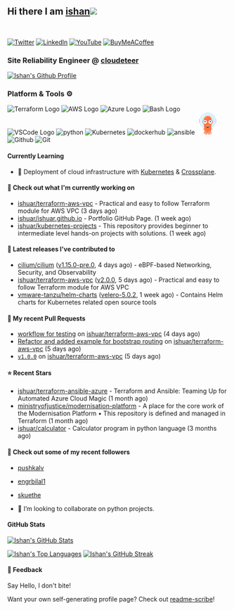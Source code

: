 ## Hi there I am [ishan](https://ishan.learndevops.in/)<img src="https://raw.githubusercontent.com/MartinHeinz/MartinHeinz/master/wave.gif" width="30px">
<br/>

[![Twitter](https://img.shields.io/badge/Twitter-%231DA1F2.svg?style=for-the-badge&logo=Twitter&logoColor=white)](https://twitter.com/ishuar_)
[![LinkedIn](https://img.shields.io/badge/linkedin-%230077B5.svg?style=for-the-badge&logo=linkedin&logoColor=white)](https://linkedin.com/in/ishuar)
[![YouTube](https://img.shields.io/badge/YouTube-%23FF0000.svg?style=for-the-badge&logo=YouTube&logoColor=white)](https://www.youtube.com/@learndevopsdotin) [![BuyMeACoffee](https://img.shields.io/badge/Buy%20Me%20a%20Coffee-ffdd00?style=for-the-badge&logo=buy-me-a-coffee&logoColor=black)](https://www.buymeacoffee.com/ishuar)

### Site Reliability Engineer @ [cloudeteer](https://cloudeteer.de/)

[![Ishan's Github Profile](https://github-profile-summary-cards.vercel.app/api/cards/profile-details?username=ishuar&theme=github_dark)](https://github.com/vn7n24fzkq/github-profile-summary-cards)

### Platform & Tools ⚙️



<p>
  <img src="https://user-images.githubusercontent.com/25181517/183345121-36788a6e-5462-424a-be67-af1ebeda79a2.png" alt="Terraform Logo" width="50" height="50" />
  <img src="https://cdn.worldvectorlogo.com/logos/aws-2.svg" alt="AWS Logo" width="50" height="50" />
  <img src="https://cdn.worldvectorlogo.com/logos/azure-1.svg" alt="Azure Logo" width="50" height="50" />
  <img src="https://cdn.worldvectorlogo.com/logos/bash-1.svg" alt="Bash Logo" width="50" height="50"  width="50" height="50" />
  <img src="https://cdn.worldvectorlogo.com/logos/visual-studio-code-1.svg" alt="VSCode Logo" width="50" height="50"/>
  <img src="https://worldvectorlogo.com/logos/python-5.svg"alt="python" width="50" height="50" />
  <img src="https://worldvectorlogo.com/logos/kubernets.svg" alt="Kubernetes" width="50" height="50" />
  <img src="https://cdn.worldvectorlogo.com/logos/docker.svg" alt="dockerhub" width="50" height="50" />
  <img src="https://cdn.worldvectorlogo.com/logos/ansible.svg" alt="ansible" width="50" height="50" />
  <img src="./svg/argoprojio-icon.svg" alt="argocd" width="50" height="50" />
  <img src="https://worldvectorlogo.com/logos/github-icon.svg" alt="Github" width="50" height="50" />
  <img src="https://worldvectorlogo.com/logos/git-icon.svg" alt="Git" width="50" height="50" />
</p>

#### Currently Learning
- 🌱 Deployment of cloud infrastructure with [Kubernetes](https://kubernetes.io/docs/concepts/overview/) & [Crossplane](https://www.crossplane.io/).

#### 👷 Check out what I'm currently working on

- [ishuar/terraform-aws-vpc](https://github.com/ishuar/terraform-aws-vpc) - Practical and easy to follow Terraform  module for AWS VPC (3 days ago)
- [ishuar/ishuar.github.io](https://github.com/ishuar/ishuar.github.io) - Portfolio GitHub Page. (1 week ago)
- [ishuar/kubernetes-projects](https://github.com/ishuar/kubernetes-projects) - This repository provides  beginner to intermediate level hands-on projects with solutions.  (1 week ago)

#### 🔭 Latest releases I've contributed to

- [cilium/cilium](https://github.com/cilium/cilium) ([v1.15.0-pre.0](https://github.com/cilium/cilium/releases/tag/v1.15.0-pre.0), 4 days ago) - eBPF-based Networking, Security, and Observability
- [ishuar/terraform-aws-vpc](https://github.com/ishuar/terraform-aws-vpc) ([v2.0.0](https://github.com/ishuar/terraform-aws-vpc/releases/tag/v2.0.0), 5 days ago) - Practical and easy to follow Terraform  module for AWS VPC
- [vmware-tanzu/helm-charts](https://github.com/vmware-tanzu/helm-charts) ([velero-5.0.2](https://github.com/vmware-tanzu/helm-charts/releases/tag/velero-5.0.2), 1 week ago) - Contains Helm charts for Kubernetes related open source tools

#### 🔨 My recent Pull Requests

- [workflow for testing](https://github.com/ishuar/terraform-aws-vpc/pull/3) on [ishuar/terraform-aws-vpc](https://github.com/ishuar/terraform-aws-vpc) (4 days ago)
- [Refactor and added example for bootstrap routing](https://github.com/ishuar/terraform-aws-vpc/pull/2) on [ishuar/terraform-aws-vpc](https://github.com/ishuar/terraform-aws-vpc) (5 days ago)
- [`v1.0.0`](https://github.com/ishuar/terraform-aws-vpc/pull/1) on [ishuar/terraform-aws-vpc](https://github.com/ishuar/terraform-aws-vpc) (5 days ago)

#### ⭐ Recent Stars

- [ishuar/terraform-ansible-azure](https://github.com/ishuar/terraform-ansible-azure) - Terraform and Ansible: Teaming Up for Automated Azure Cloud Magic (1 month ago)
- [ministryofjustice/modernisation-platform](https://github.com/ministryofjustice/modernisation-platform) - A place for the core work of the Modernisation Platform • This repository is defined and managed in Terraform (1 month ago)
- [ishuar/calculator](https://github.com/ishuar/calculator) - Calculator program in python language (3 months ago)

#### 👯 Check out some of my recent followers

- [pushkalv](https://github.com/pushkalv)
- [engrbilal1](https://github.com/engrbilal1)
- [skuethe](https://github.com/skuethe)

- 👯 I’m looking to collaborate on python projects.


#### GitHub Stats

[![Ishan's GitHub Stats](https://github-readme-stats-ishuar.vercel.app/api?username=ishuar&show_icons=true&count_private=true&theme=radical&show=prs_merged_percentage&rank_icon=github)](https://github.com/ishuar/github-readme-stats)

[![Ishan's Top Languages](https://github-readme-stats-ishuar.vercel.app/api/top-langs?username=ishuar&layout=compact&langs_count=8&card_width=400&theme=radical)](#)
[![Ishan's GitHub Streak](https://streak-stats.demolab.com?user=ishuar&theme=radical&hide_border=false&card_width=400)](https://git.io/streak-stats)

#### 💬 Feedback

Say Hello, I don't bite!


Want your own self-generating profile page? Check out [readme-scribe](https://github.com/muesli/readme-scribe)!